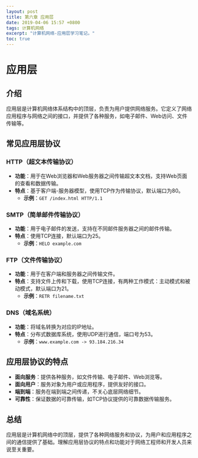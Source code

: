 ```yaml
---
layout: post
title: 第六章 应用层
date: 2019-04-06 15:57 +0800
tags: 计算机网络
excerpt: "计算机网络-应用层学习笔记。"
toc: true
---
```

# 应用层

## 介绍

应用层是计算机网络体系结构中的顶层，负责为用户提供网络服务。它定义了网络应用程序与网络之间的接口，并提供了各种服务，如电子邮件、Web访问、文件传输等。

## 常见应用层协议

### HTTP（超文本传输协议）

- **功能**：用于在Web浏览器和Web服务器之间传输超文本文档，支持Web页面的查看和数据传输。
- **特点**：基于客户端-服务器模型，使用TCP作为传输协议，默认端口为80。
  - **示例**：`GET /index.html HTTP/1.1`

### SMTP（简单邮件传输协议）

- **功能**：用于电子邮件的发送，支持在不同邮件服务器之间的邮件传输。
- **特点**：使用TCP连接，默认端口为25。
  - **示例**：`HELO example.com`

### FTP（文件传输协议）

- **功能**：用于在客户端和服务器之间传输文件。
- **特点**：支持文件上传和下载，使用TCP连接，有两种工作模式：主动模式和被动模式，默认端口为21。
  - **示例**：`RETR filename.txt`

### DNS（域名系统）

- **功能**：将域名转换为对应的IP地址。
- **特点**：分布式数据库系统，使用UDP进行通信，端口号为53。
  - **示例**：`www.example.com -> 93.184.216.34`

## 应用层协议的特点

- **面向服务**：提供各种服务，如文件传输、电子邮件、Web浏览等。
- **面向用户**：服务对象为用户或应用程序，提供友好的接口。
- **端到端**：服务在端到端之间传递，不关心底层网络细节。
- **可靠性**：保证数据的可靠传输，如TCP协议提供的可靠数据传输服务。

## 总结

应用层是计算机网络中的顶层，提供了各种网络服务和协议，为用户和应用程序之间的通信提供了基础。理解应用层协议的特点和功能对于网络工程师和开发人员来说至关重要。
